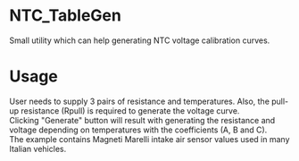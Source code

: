 # NTC_TableGen
Small utility which can help generating NTC voltage calibration curves.  

# Usage
User needs to supply 3 pairs of resistance and temperatures. Also, the pull-up resistance (Rpull) is required to generate the voltage curve.  
Clicking "Generate" button will result with generating the resistance and voltage depending on temperatures with the coefficients (A, B and C).  
The example contains Magneti Marelli intake air sensor values used in many Italian vehicles.